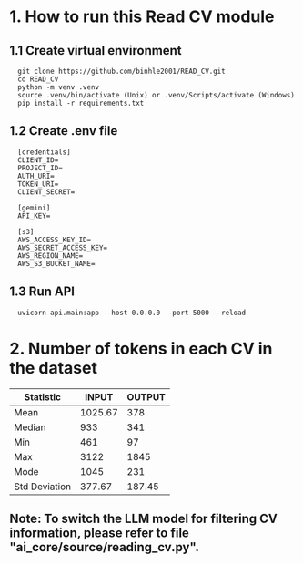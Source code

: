 # 1. How to run this Read CV module
## 1.1 Create virtual environment
```
  git clone https://github.com/binhle2001/READ_CV.git
  cd READ_CV
  python -m venv .venv
  source .venv/bin/activate (Unix) or .venv/Scripts/activate (Windows)
  pip install -r requirements.txt
```
## 1.2 Create .env file
```
  [credentials]
  CLIENT_ID=
  PROJECT_ID=
  AUTH_URI=
  TOKEN_URI=
  CLIENT_SECRET=
  
  [gemini]
  API_KEY=
   
  [s3]
  AWS_ACCESS_KEY_ID=
  AWS_SECRET_ACCESS_KEY=
  AWS_REGION_NAME=
  AWS_S3_BUCKET_NAME=
```
## 1.3 Run API
```
  uvicorn api.main:app --host 0.0.0.0 --port 5000 --reload
```
# 2. Number of tokens in each CV in the dataset
| Statistic      | INPUT    | OUTPUT    |
|----------------|----------|----------|
| Mean           | 1025.67  | 378  |
| Median         | 933 | 341 |
| Min            | 461  |97  |
| Max            | 3122  |1845 |
| Mode           | 1045  | 231 |
| Std Deviation  | 377.67 |  187.45 |
## Note: To switch the LLM model for filtering CV information, please refer to file "ai_core/source/reading_cv.py".
